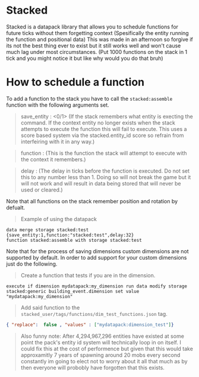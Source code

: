 # Stacked
Stacked is a datapack library that allows you to schedule functions for future ticks without them forgetting context (Spesifically the entity running the function and positional data)
This was made in an afternoon so forgive if its not the best thing ever to exist but it still works well and won't cause much lag under most circumstances. (Put 1000 functions on the stack in 1 tick and you might notice it but like why would you do that bruh)

# How to schedule a function
To add a function to the stack you have to call the `stacked:assemble` function with the following arguments set.

> save_entity : <0/1> (If the stack remembers what entity is execting the command. If the context entity no longer exists when the stack attempts to execute the function this will fail to execute. This uses a score based system via the stacked.entity_id score so refrain from interfeiring with it in any way.)

> function : <string> (This is the function the stack will attempt to execute with the context it remembers.)

> delay : <int> (The delay in ticks before the function is executed. Do not set this to any number less than 1. Doing so will not break the game but it will not work and will result in data being stored that will never be used or cleared.)

Note that all functions on the stack remember position and rotation by defualt.

> Example of using the datapack
````mcfunction stacked_user:example
data merge storage stacked:test {save_entity:1,function:"stacked:test",delay:32}
function stacked:assemble with storage stacked:test
````
Note that for the process of saving dimensions custom dimensions are not supported by default. In order to add support for your custom dimensions just do the following.
> Create a function that tests if you are in the dimension.
````mcfunction
execute if dimension mydatapack:my_dimension run data modify storage stacked:generic building_event.dimension set value "mydatapack:my_dimension"
````
> Add said function to the `stacked_user/tags/functions/dim_test_functions.json` tag.
````json
{ "replace":  false , "values" : ["mydatapack:dimension_test"]}
````

>Also funny note: After 4,294,967,296 entities have existed at some point the pack's entity id system will technically loop in on itself. I could fix this at the cost of performence but given that this would take approxamitly 7 years of spawning around 20 mobs every second constantly im going to elect not to worry about it all that much as by then everyone will probobly have forgotten that this exists.
